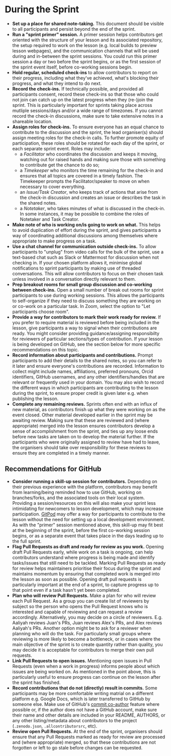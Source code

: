 # During the Sprint

- **Set up a place for shared note-taking.**
  This document should be visible to all participants
  and persist beyond the end of the sprint.
- **Run a "sprint primer" session.** A primer session helps contributors get oriented with the structure of your lesson and its associated repository,
  the setup required to work on the lesson
  (e.g. local builds to preview lesson webpages),
  and the communication channels that will be used during and in-between the sprint sessions.
  You could run this primer session a day or two before the sprint begins,
  or as the first session of the sprint event itself,
  before co-working sessions begin.
- **Hold regular, scheduled check-ins** to allow contributors to report
  on their progress, including what they've achieved,
  what's blocking their progress,
  and what they intend to do next.
- **Record the check-ins.**
  If technically possible, and provided all participants consent,
  record these check-ins so that those who could not join can catch up
  on the latest progress when they (re-)join the sprint.
  This is particularly important for sprints taking place
  across mutliple sessions/days and/or a wide range of timezones.
  If you cannot record the check-in discussions,
  make sure to take extensive notes in a shareable location.
- **Assign roles for check-ins.**
  To ensure everyone has an equal chance to contribute to the discussion
  and the sprint,
  the lead organiser(s) should assign meeting roles for the check-in calls.
  To further promote equity of participation,
  these roles should be rotated for each day of the sprint,
  or each separate sprint event.
  Roles may include:
  - a _Facilitator_ who coordinates the discussion and keeps it moving,
    watching out for raised hands and making sure those with something to contribute
    get the chance to do so;
  - a _Timekeeper_ who monitors the time remaining for the check-in and
    ensures that all topics are covered in a timely fashion.
    The Timekeeper prompts the
    Facilitator/speaker to move on when necessary to cover everything.
  - an _Issue/Task Creator_, who keeps track of actions that arise
    from the check-in discussion and creates an issue or
    describes the task in the shared notes.
  - a _Notetaker_, who takes minutes of what is discussed in the check-in.
    In some instances, it may be possible to combine the roles of Notetaker and Task Creator.
- **Make note of who is working on/is going to work on what.**
  This helps to avoid duplication of effort during the sprint,
  and gives participants a way of coordinating additional discussions
  among themselves where appropriate to make progress on a task.
- **Use a chat channel for communication outside check-ins.**
  To allow participants to "unplug" from video calls for the bulk of the sprint,
  use a text-based chat such as Slack or Mattermost for discussion when not
  checking in.
  If your chosen platform allows it, minimise global notifications
  to sprint participants by making use of threaded conversations.
  This will allow contributors to focus on their chosen task unless involved in
  a conversation directly relevant to them.
- **Prep breakout rooms for small group discussion and co-working between check-ins.**
  Open a small number of break out rooms for sprint participants to use during working sessions.
  This allows the participants to self-organize if they need to discuss something they are working on or co-work on a particular task.
  In Zoom, select the option to "Let participants choose room".
- **Provide a way for contributors to mark their work ready for review.**
  If you prefer to require material is reviewed before being included in the lesson,
  give participants a way to signal when their contributions are ready.
  You might consider providing guidance/assigning responsibilty for reviewers
  of particular sections/types of contribution.
  If your lesson is being developed on GitHub, see the section below for more
  specific recommendations on this topic.
- **Record information about participants and contributions.**
  Prompt participants to add their details to the shared notes,
  so you can refer to it later and ensure everyone's contributions are recorded.
  Information to collect might include names, affiliations, preferred pronouns,
  Orcid identifiers, GitHub usernames, and any other identifiers/handles that
  are relevant or frequently used in your domain.
  You may also wish to record the different ways in which participants are
  contributing to the lesson during the sprint, to ensure proper credit is
  given later e.g. when publishing the lesson.
- **Complete any remaining reviews.**
  Sprints often end with an influx of new material, as contributors finish up what they were working on as the event closed.
  Other material developed earlier in the sprint may be awaiting review.
  Making sure that these are reviewed and (where appropriate) merged into the lesson
  ensures contributors develop a sense of accomplishment from the sprint,
  and ties up any loose ends before new tasks are taken on to develop the material further.
  If the participants who were originally assigned to review have had to leave,
  the organisers should take over responsibility for these reviews to ensure they
  are completed in a timely manner.

## Recommendations for GitHub

- **Consider running a skill-up session for contributors.**
  Depending on their previous experience with the platform,
  contributors may benefit from learning/being reminded how to use GitHub,
  working on branches/forks,
  and the associated tools on their local system.
  Providing a session/resources on this will also make your sprint less
  intimidating for newcomers to lesson development,
  which may increase participation.
  [GitPod](https://gitpod.io/) may offer a way for participants to contribute to the lesson
  without the need for setting up a local development environment.
  As with the "primer" session mentioned above,
  this skill-up may fit best at the beginning of the sprint,
  before the first co-working session begins, or as a separate event
  that takes place in the days leading up to the full sprint.
- **Flag Pull Requests as draft and ready for review as you work.**
  Opening draft Pull Requests early, while work on a task is ongoing,
  can help contributors understand where progress is being made and identify
  tasks/issues that still need to be tackled.
  Marking Pull Requests as ready for review helps maintainers prioritise their
  focus during the sprint and maintains momentum by ensuring that completed work
  is merged into the lesson as soon as possible.
  Opening draft pull requests is particularly important at the end of a sprint,
  to capture progress up to that point even if a task hasn't yet been completed.
- **Plan who will review Pull Requests.**
  Make a plan for who will review each Pull Request.
  As a group you can create list of reviewers by subject so the person who opens the Pull Request knows who is interested and capable of reviewing and can request a review accordingly.
  Alternatively, you may decide on a circle of reviewers. E.g. Aaliyah reviews Juan's PRs, Juan reviews Alex's PRs, and Alex reviews Aaliyah's PRs.
  Another option might be to ask for a reviewer when planning who will do the task.
  For particularly small groups where reviewing is more likely to become a bottleneck, or in cases where the main objective of the sprint is to create quantity rather than quality, you may decide it is acceptable for contributors to merge their own pull requests.
- **Link Pull Requests to open issues.**
  Mentioning open issues in Pull Requests (even when a work in progress)
  informs people about which issues are being worked on.
  As mentioned in the point above, this is particularly useful to ensure progress
  can continue on the lesson after the sprint has finished.
- **Record contributions that do not (directly) result in commits.**
  Some participants may be more comfortable writing matrial on a different platform
  e.g. Google Docs, which is later transferred to GitHub by someone else.
  Make use of GitHub's [commit co-author](https://github.blog/2018-01-29-commit-together-with-co-authors/) feature where possible or,
  if the author does not have a GitHub account,
  make sure their name and other details are included in your README, AUTHORS,
  or any other listing/metadata about contributors to the project
  (`.zenodo.json`, `.allcontributorsrc`, etc).
- **Review open Pull Requests.**
  At the end of the sprint, organisers should ensure that any Pull Requests marked as ready for review are processed and (where appropriate) merged,
  so that these contributions are not forgotten or left to go stale before changes can be requested.
